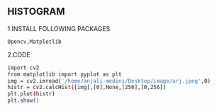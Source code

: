 ## HISTOGRAM

1.INSTALL FOLLOWING PACKAGES

 ```Opencv,Matplotlib```
 
2.CODE
 ```bash
import cv2 
from matplotlib import pyplot as plt 
img = cv2.imread('/home/anjali-medini/Desktop/image/arj.jpeg',0)
histr = cv2.calcHist([img],[0],None,[256],[0,256])
plt.plot(histr)
plt.show() 
```

